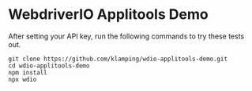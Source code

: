 # WebdriverIO Applitools Demo

After setting your API key, run the following commands to try these tests out.

```shell
git clone https://github.com/klamping/wdio-applitools-demo.git
cd wdio-applitools-demo
npm install
npx wdio
```
